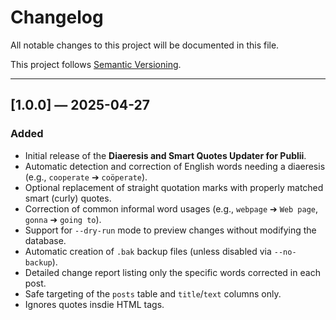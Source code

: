 # Changelog

All notable changes to this project will be documented in this file.

This project follows [Semantic Versioning](https://semver.org/).

---

## [1.0.0] — 2025-04-27

### Added
- Initial release of the **Diaeresis and Smart Quotes Updater for Publii**.
- Automatic detection and correction of English words needing a diaeresis (e.g., `cooperate` ➔ `coöperate`).
- Optional replacement of straight quotation marks with properly matched smart (curly) quotes.
- Correction of common informal word usages (e.g., `webpage` ➔ `Web page`, `gonna` ➔ `going to`).
- Support for `--dry-run` mode to preview changes without modifying the database.
- Automatic creation of `.bak` backup files (unless disabled via `--no-backup`).
- Detailed change report listing only the specific words corrected in each post.
- Safe targeting of the `posts` table and `title`/`text` columns only.
- Ignores quotes insdie HTML tags.
